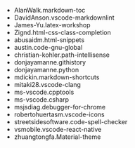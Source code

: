 - AlanWalk.markdown-toc
- DavidAnson.vscode-markdownlint
- James-Yu.latex-workshop
- Zignd.html-css-class-completion
- abusaidm.html-snippets
- austin.code-gnu-global
- christian-kohler.path-intellisense
- donjayamanne.githistory
- donjayamanne.python
- mdickin.markdown-shortcuts
- mitaki28.vscode-clang
- ms-vscode.cpptools
- ms-vscode.csharp
- msjsdiag.debugger-for-chrome
- robertohuertasm.vscode-icons
- streetsidesoftware.code-spell-checker
- vsmobile.vscode-react-native
- zhuangtongfa.Material-theme
